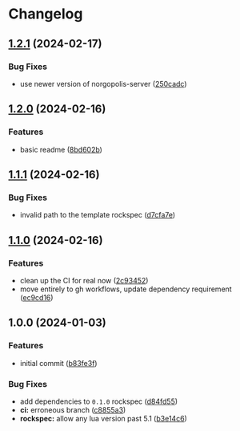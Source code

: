 # Changelog

## [1.2.1](https://github.com/nvim-neorg/norgopolis-server.lua/compare/v1.2.0...v1.2.1) (2024-02-17)


### Bug Fixes

* use newer version of norgopolis-server ([250cadc](https://github.com/nvim-neorg/norgopolis-server.lua/commit/250cadcd0188d74e950f7435d17859e13131e2fd))

## [1.2.0](https://github.com/nvim-neorg/norgopolis-server.lua/compare/v1.1.1...v1.2.0) (2024-02-16)


### Features

* basic readme ([8bd602b](https://github.com/nvim-neorg/norgopolis-server.lua/commit/8bd602b153a8f1d2db6fde54e0c5e50073849137))

## [1.1.1](https://github.com/nvim-neorg/norgopolis-server.lua/compare/v1.1.0...v1.1.1) (2024-02-16)


### Bug Fixes

* invalid path to the template rockspec ([d7cfa7e](https://github.com/nvim-neorg/norgopolis-server.lua/commit/d7cfa7e63fef3aecd4e757d733094852ba7cc2be))

## [1.1.0](https://github.com/nvim-neorg/norgopolis-server.lua/compare/v1.0.0...v1.1.0) (2024-02-16)


### Features

* clean up the CI for real now ([2c93452](https://github.com/nvim-neorg/norgopolis-server.lua/commit/2c934527bc727782e20966a81dcdb32bd0ae89bd))
* move entirely to gh workflows, update dependency requirement ([ec9cd16](https://github.com/nvim-neorg/norgopolis-server.lua/commit/ec9cd16475e141c3e986319a2f78868d0eba6bf8))

## 1.0.0 (2024-01-03)


### Features

* initial commit ([b83fe3f](https://github.com/nvim-neorg/norgopolis-server.lua/commit/b83fe3fbfd6e1e4e18a1d801eadecbd003e292bf))


### Bug Fixes

* add dependencies to `0.1.0` rockspec ([d84fd55](https://github.com/nvim-neorg/norgopolis-server.lua/commit/d84fd5507bb6199c17d34b59a1aa69874c01ed40))
* **ci:** erroneous branch ([c8855a3](https://github.com/nvim-neorg/norgopolis-server.lua/commit/c8855a305b653219c22ca245aa87564e6690faea))
* **rockspec:** allow any lua version past 5.1 ([b3e14c6](https://github.com/nvim-neorg/norgopolis-server.lua/commit/b3e14c6c2f8bc25d5ef0898ab54c783f58d7e94c))
